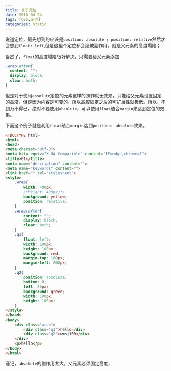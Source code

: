 ```yaml
---
title: 关于定位
date: 2016-04-24
tags: [CSS,定位]
categories: Static
---
```


说道定位，最先想到的应该是`position: absolute ; position: relative`然后才会想到`float: left`,但是这里个定位都会造成副作用，就是父元素的高度塌陷；

当然了，`float`的高度塌陷很好解决，只需要给父元素添加

```css
.wrap:after{
  content: "";
  display: block;
  clear: both;
}
```

但是对于使用`absolute`定位的元素这样的操作就无效来，只能给父元素设置固定的高度，但是因为内容是可变的，所以高度固定之后的可扩展性就极低，所以，不到万不得已，绝对不要使用`absolute`，可以使用`float`结合`margin`来达到定位的效果。

下面这个例子就是利用`float`结合`margin`达到`position: absolute`效果。

```html
<!DOCTYPE html>
<html>
<head>
<meta charset="utf-8">
<meta http-equiv="X-UA-Compatible" content="IE=edge,chrome=1">
<title>01</title>
<meta name="description" content="">
<meta name="keywords" content="">
<link href="" rel="stylesheet">
<style>
	.wrap{
		width: 400px;
		/*height: 400px;*/
		background: yellow;
		position: relative;
	}
	.wrap:after{
		content: "";
		display: block;
		clear: both;
	}
	.q1{
		float: left;
		width: 100px;
		height: 100px;
		background: red;
		margin-top: 100px;
		margin-left: 200px;
	}
	.q2{
		position: absolute;
		bottom: 0;
		left: 20px;
		background: green;
		width: 100px;
		height: 100px;
	}
</style>
</head>
<body>
    <div class="wrap">
    	<div class="q1">hello</div>
    	<div class="q2">wmsj100</div>
    </div>
    <p>hello</p>
</body>
</html>
```

谨记，`absolute`的副作用太大，父元素必须固定高度，